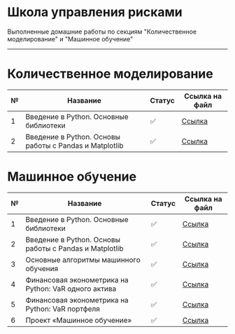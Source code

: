 # Школа управления рисками

Выполненные домашние работы по секциям "Количественное моделирование" и "Машинное обучение"
____

# Количественное моделирование

 № | Название | Статус| Ссылка на файл
 ----- |----------|-------|------
1 | Введение в Python. Основные библиотеки | ✅ | [Ссылка](https://github.com/neekeetoz/School-of-Risk-Management/blob/main/Machine%20Learning/HW_ML_01_01_%D0%9A%D0%BB%D0%B5%D0%BF%D0%B8%D0%BA%D0%BE%D0%B2_%D0%9D%D0%B8%D0%BA%D0%B8%D1%82%D0%B0.ipynb)
2 | Введение в Python. Основы работы с Pandas и Matplotlib |  ✅ | [Ссылка](https://github.com/neekeetoz/School-of-Risk-Management/blob/main/Machine%20Learning/HW_ML_01_02_%D0%9A%D0%BB%D0%B5%D0%BF%D0%B8%D0%BA%D0%BE%D0%B2_%D0%9D%D0%B8%D0%BA%D0%B8%D1%82%D0%B0.ipynb)

# Машинное обучение

 № | Название | Статус| Ссылка на файл
 ----- |----------|-------|------
1 | Введение в Python. Основные библиотеки | ✅ | [Ссылка](https://github.com/neekeetoz/School-of-Risk-Management/blob/main/Machine%20Learning/HW_ML_01_01_%D0%9A%D0%BB%D0%B5%D0%BF%D0%B8%D0%BA%D0%BE%D0%B2_%D0%9D%D0%B8%D0%BA%D0%B8%D1%82%D0%B0.ipynb)
2 | Введение в Python. Основы работы с Pandas и Matplotlib |  ✅ | [Ссылка](https://github.com/neekeetoz/School-of-Risk-Management/blob/main/Machine%20Learning/HW_ML_01_02_%D0%9A%D0%BB%D0%B5%D0%BF%D0%B8%D0%BA%D0%BE%D0%B2_%D0%9D%D0%B8%D0%BA%D0%B8%D1%82%D0%B0.ipynb)
3 | Основные алгоритмы машинного обучения |  ✅ | [Ссылка](https://github.com/neekeetoz/School-of-Risk-Management/blob/main/Machine%20Learning/HW_ML_04_05_%D0%9A%D0%BB%D0%B5%D0%BF%D0%B8%D0%BA%D0%BE%D0%B2_%D0%9D%D0%B8%D0%BA%D0%B8%D1%82%D0%B0.ipynb) |
4 | Финансовая эконометрика на Python: VaR одного актива | ✅  | [Ссылка](https://github.com/neekeetoz/School-of-Risk-Management/blob/main/Machine%20Learning/HW_ML_06_%D0%9A%D0%BB%D0%B5%D0%BF%D0%B8%D0%BA%D0%BE%D0%B2_%D0%9D%D0%B8%D0%BA%D0%B8%D1%82%D0%B0.ipynb) |
5 | Финансовая эконометрика на Python: VaR портфеля |  ✅ | [Ссылка](https://github.com/neekeetoz/School-of-Risk-Management/blob/main/Machine%20Learning/HW_ML_07_%D0%9A%D0%BB%D0%B5%D0%BF%D0%B8%D0%BA%D0%BE%D0%B2_%D0%9D%D0%B8%D0%BA%D0%B8%D1%82%D0%B0.ipynb) |
6 | Проект «Машинное обучение» |✅| [Ссылка](https://github.com/neekeetoz/School-of-Risk-Management/blob/main/Machine%20Learning/Final_Project.ipynb) |
